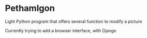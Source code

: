 # PethamIgon
Light Python program that offers several function to modify a picture

Currently trying to add a browser interface, with Django
